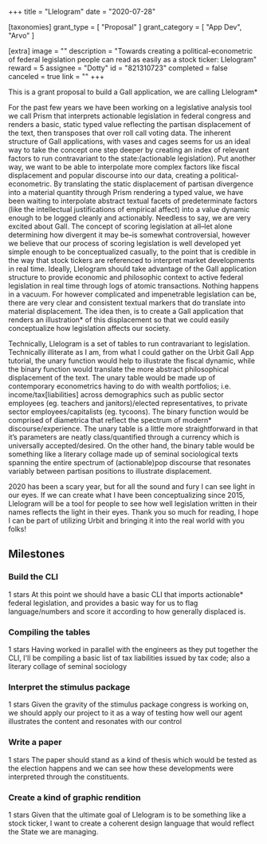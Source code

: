 +++
title = "Llelogram"
date = "2020-07-28"

[taxonomies]
grant_type = [ "Proposal" ]
grant_category = [ "App Dev", "Arvo" ]

[extra]
image = ""
description = "Towards creating a political-econometric of federal legislation people can read as easily as a stock ticker: Llelogram"
reward = 5
assignee = "Dotty"
id = "821310723"
completed = false
canceled = true
link = ""
+++

This is a grant proposal to build a Gall application, we are calling Llelogram\*

For the past few years we have been working on a legislative analysis tool we call Prism that interprets actionable legislation in federal congress and renders a basic, static typed value reflecting the partisan displacement of the text, then transposes that over roll call voting data. The inherent structure of Gall applications, with vases and cages seems for us an ideal way to take the concept one step deeper by creating an index of relevant factors to run contravariant to the state:(actionable legislation). Put another way, we want to be able to interpolate more complex factors like fiscal displacement and popular discourse into our data, creating a political-econometric. By translating the static displacement of partisan divergence into a material quantity through Prism rendering a typed value, we have been waiting to interpolate abstract textual facets of predeterminate factors (like the intellectual justifications of empirical affect) into a value dynamic enough to be logged cleanly and actionably. Needless to say, we are very excited about Gall.
The concept of scoring legislation at all–let alone determining how divergent it may be–is somewhat controversial, however we believe that our process of scoring legislation is well developed yet simple enough to be conceptualized casually, to the point that is credible in the way that stock tickers are referenced to interpret market developments in real time. Ideally, Llelogram should take advantage of the Gall application structure to provide economic and philosophic context to active federal legislation in real time through logs of atomic transactions.
Nothing happens in a vacuum. For however complicated and impenetrable legislation can be, there are very clear and consistent textual markers that do translate into material displacement. The idea then, is to create a Gall application that renders an illustration\* of this displacement so that we could easily conceptualize how legislation affects our society.

Technically, Llelogram is a set of tables to run contravariant to legislation. Technically illiterate as I am, from what I could gather on the Urbit Gall App tutorial, the unary function would help to illustrate the fiscal dynamic, while the binary function would translate the more abstract philosophical displacement of the text. The unary table would be made up of contemporary econometrics having to do with wealth portfolios; i.e. income/tax[liabilities] across demographics such as public sector employees (eg. teachers and janitors)/elected representatives, to private sector employees/capitalists (eg. tycoons). The binary function would be comprised of diametrica that reflect the spectrum of modern\* discourse/experience. The unary table is a little more straightforward in that it’s parameters are neatly class/quantified through a currency which is universally accepted/desired. On the other hand, the binary table would be something like a literary collage made up of seminal sociological texts spanning the entire spectrum of (actionable)pop discourse that resonates variably between partisan positions to illustrate displacement.

2020 has been a scary year, but for all the sound and fury I can see light in our eyes. If we can create what I have been conceptualizing since 2015, Llelogram will be a tool for people to see how well legislation written in their names reflects the light in their eyes. Thank you so much for reading, I hope I can be part of utilizing Urbit and bringing it into the real world with you folks!

## Milestones

### Build the CLI

1 stars
At this point we should have a basic CLI that imports actionable\* federal legislation, and provides a basic way for us to flag language/numbers and score it according to how generally displaced is.

### Compiling the tables

1 stars
Having worked in parallel with the engineers as they put together the CLI, I'll be compiling a basic list of tax liabilities issued by tax code; also a literary collage of seminal sociology

### Interpret the stimulus package

1 stars
Given the gravity of the stimulus package congress is working on, we should apply our project to it as a way of testing how well our agent illustrates the content and resonates with our control

### Write a paper

1 stars
The paper should stand as a kind of thesis which would be tested as the election happens and we can see how these developments were interpreted through the constituents.

### Create a kind of graphic rendition

1 stars
Given that the ultimate goal of Llelogram is to be something like a stock ticker, I want to create a coherent design language that would reflect the State we are managing.

